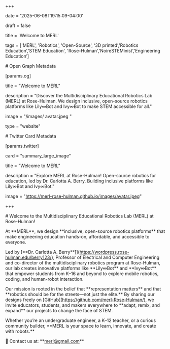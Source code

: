 +++

date = '2025-06-08T19:15:09-04:00'

draft = false

title = 'Welcome to MERL'

tags = \['MERL', 'Robotics', 'Open-Source', ‘3D printed’,’Robotics Education’,'STEM Education', 'Rose-Hulman',’NoireSTEMinist’,’Engineering Education’]



\# Open Graph Metadata

\[params.og]

title = "Welcome to MERL"

description = "Discover the Multidisciplinary Educational Robotics Lab (MERL) at Rose-Hulman. We design inclusive, open-source robotics platforms like Lily∞Bot and Ivy∞Bot to make STEM accessible for all."

image = "/images/ avatar.jpeg "

type = "website"



\# Twitter Card Metadata

\[params.twitter]

card = "summary\_large\_image"

title = "Welcome to MERL"

description = "Explore MERL at Rose-Hulman! Open-source robotics for education, led by Dr. Carlotta A. Berry. Building inclusive platforms like Lily∞Bot and Ivy∞Bot."

image = "https://merl-rose-hulman.github.io/images/avatar.jpeg"

+++



\# Welcome to the Multidisciplinary Educational Robotics Lab (MERL) at Rose-Hulman!



At \*\*MERL\*\*, we design \*\*inclusive, open-source robotics platforms\*\* that make engineering education hands-on, affordable, and accessible to everyone.



Led by \[\*\*Dr. Carlotta A. Berry\*\*]](https://wordpress.rose-hulman.edu/berry123/), Professor of Electrical and Computer Engineering and co-director of the multidisciplinary robotics program at Rose-Hulman, our lab creates innovative platforms like \*\*Lily∞Bot\*\* and \*\*Ivy∞Bot\*\* that empower students from K–16 and beyond to explore mobile robotics, coding, and human-robot interaction.



Our mission is rooted in the belief that \*\*representation matters\*\* and that \*\*robotics should be for the streets—not just the elite.\*\* By sharing our designs freely on \[GitHub](https://github.com/merl-Rose-Hulman/), we invite educators, students, and makers everywhere to \*\*adapt, remix, and expand\*\* our projects to change the face of STEM.



Whether you’re an undergraduate engineer, a K–12 teacher, or a curious community builder, \*\*MERL is your space to learn, innovate, and create with robots.\*\*



📧 Contact us at: \*\*merl@gmail.com\*\*

